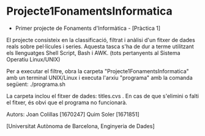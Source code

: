 # Projecte1FonamentsInformatica
- Primer projecte de Fonaments d'Informàtica - [Pràctica 1] 

El projecte consisteix en la classificació, filtrat i anàlisi d'un fitxer de dades reals sobre pel·lícules i series.
Aquesta tasca s'ha de dur a terme utilitzant els llenguatges Shell Script, Bash i AWK. (tots pertanyents al Sistema Operatiu Linux/UNIX) 

Per a executar el filtre, obra la carpeta "Projecte1FonamentsInformatica" amb un terminal UNIX/Linux i executa l'arxiu "programa" amb la comanda següent:
./programa.sh 

La carpeta inclou el fitxer de dades: titles.cvs . En cas de que s'elimini o falti el fitxer, és obvi que el programa no funcionarà. 

Autors:
Joan Colillas [1670247]
Quim Soler [1671851]

[Universitat Autònoma de Barcelona, Enginyeria de Dades]